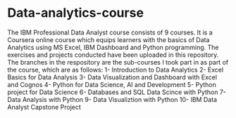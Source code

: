 # Data-analytics-course

The IBM Professional Data Analyst course consists of 9 courses. It is a Coursera online course which equips learners with the basics of Data Analytics using MS Excel, IBM Dashboard and Python programming. The exercises and projects conducted have been uploaded in this repository. The branches in the respository are the sub-courses I took part in as part of the course, which are as follows:
1- Introduction to Data Analytics
2- Excel Basics for Data Analysis
3- Data Visualization and Dashboard with Excel and Cognos
4- Python for Data Science, AI and Development
5- Python project for Data Science
6- Databases and SQL Data Scince with Python
7- Data Analysis with Python
9- Data Visualiztion with Python
10- IBM Data Analyst Capstone Project


